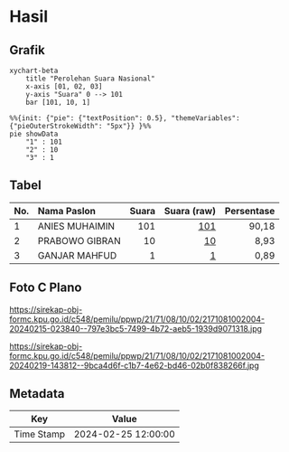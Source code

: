 # Hasil

## Grafik

```mermaid
xychart-beta
    title "Perolehan Suara Nasional"
    x-axis [01, 02, 03]
    y-axis "Suara" 0 --> 101
    bar [101, 10, 1]
```

```mermaid
%%{init: {"pie": {"textPosition": 0.5}, "themeVariables": {"pieOuterStrokeWidth": "5px"}} }%%
pie showData
    "1" : 101
    "2" : 10
    "3" : 1
```

## Tabel

| No. | Nama Paslon    | Suara | Suara (raw) | Persentase |
|:--- |:-------------- | -----:| -----------:| ----------:|
| 1   | ANIES MUHAIMIN | 101   | [101][p-1]  | 90,18      |
| 2   | PRABOWO GIBRAN | 10    | [10][p-2]   | 8,93       |
| 3   | GANJAR MAHFUD  | 1     | [1][p-3]    | 0,89       |


[p-1]: https://github.com/gigit-pemilu/pemilu-2024/blob/main/pilpres/hitung-suara/sub/21-kepulauan-riau/sub/71-kota-batam/sub/08-galang/sub/1002-karas/sub/004-tps/sub/paslon-1.txt
[p-2]: https://github.com/gigit-pemilu/pemilu-2024/blob/main/pilpres/hitung-suara/sub/21-kepulauan-riau/sub/71-kota-batam/sub/08-galang/sub/1002-karas/sub/004-tps/sub/paslon-2.txt
[p-3]: https://github.com/gigit-pemilu/pemilu-2024/blob/main/pilpres/hitung-suara/sub/21-kepulauan-riau/sub/71-kota-batam/sub/08-galang/sub/1002-karas/sub/004-tps/sub/paslon-3.txt

## Foto C Plano

https://sirekap-obj-formc.kpu.go.id/c548/pemilu/ppwp/21/71/08/10/02/2171081002004-20240215-023840--797e3bc5-7499-4b72-aeb5-1939d9071318.jpg

https://sirekap-obj-formc.kpu.go.id/c548/pemilu/ppwp/21/71/08/10/02/2171081002004-20240219-143812--9bca4d6f-c1b7-4e62-bd46-02b0f838266f.jpg


## Metadata

| Key        | Value               |
| ---------- | ------------------- |
| Time Stamp | 2024-02-25 12:00:00 |



